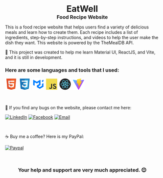 <h1 align="center" style="margin: 0">EatWell</h1>
<h3 align="center" style="margin: 0">Food Recipe Website</h3>

<p align="left">
  This is a food recipe website that helps users find a variety of delicious meals and learn how to create them. Each recipe includes a list of ingredients, step-by-step instructions, and videos to help the user make the dish they want. This website is powered by the
  TheMealDB API.
</p>
<p align="left">🌱 This project was created to help me learn Material UI, ReactJS, and Vite, and it is still in development.</p>

<h3 align="left">Here are some languages and tools that I used:</h3>
<p align="left">
  <img src="https://github.com/melchie04/melchie04/blob/main/logos/html5.png" alt="html5" width="40" height="40" />
  <img src="https://github.com/melchie04/melchie04/blob/main/logos/css3.png" alt="css3" width="40" height="40" />
  <img src="https://github.com/melchie04/melchie04/blob/main/logos/materialui.png" alt="materialui" width="40" height="40" />
  <img src="https://github.com/melchie04/melchie04/blob/main/logos/javascript.png" alt="javascript" width="40" height="40" />  
  <img src="https://github.com/melchie04/melchie04/blob/main/logos/react.png" alt="react" width="40" height="40" />
  <img src="https://github.com/melchie04/melchie04/blob/main/logos/vite.png" alt="vite" width="40" height="40" />
</p>

<br />
<p align="left">📧 If you find any bugs on the website, please contact me here:</p>
<p align="left">
  <a href="https://linkedin.com/in/melchorcallos" target="_blank"><img alt="LinkedIn" src="https://img.shields.io/badge/LinkedIn-Melchor%20Callos-blue?style=flat-square&logo=linkedin"></a>
  <a href=""https://fb.com/melchorcallos04" target="_blank"><img alt="Facebook" src="https://img.shields.io/badge/facebook-melchorcallos04-blue?style=flat-square&logo=facebook"></a>
  <a href="mailto:melchorcallos04@gmail.com" target="_blank"><img alt="Email" src="https://img.shields.io/badge/Email-melchorcallos04@gmail.com-blue?style=flat-square&logo=gmail"></a>
</p>
  
<br />
<p align="left">☕ Buy me a coffee? Here is my PayPal:</p>
<p align="left">
  <a href="https://www.paypal.com/paypalme/melchorcallos04" target="_blank"><img alt="Paypal" src="https://img.shields.io/badge/paypal-melchorcallos04@gmail.com-blue?style=flat-square&logo=paypal"></a>
</p>

<br />
<h3 align="center">Your help and support are very much appreciated. 😊</h3>
